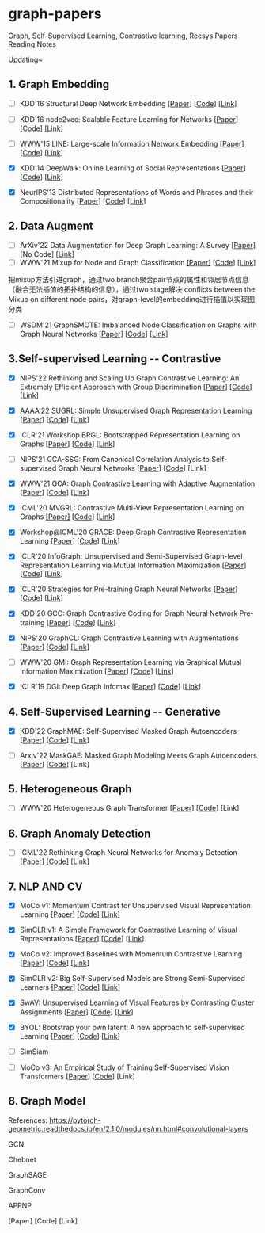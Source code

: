 # graph-papers
Graph, Self-Supervised Learning, Contrastive learning, Recsys Papers Reading Notes

Updating~

## 1. Graph Embedding

- [ ] KDD'16 Structural Deep Network Embedding [[Paper](http://www.kdd.org/kdd2016/papers/files/rfp0191-wangAemb.pdf)] [[Code](https://github.com/suanrong/SDNE)] [[Link](https://zhuanlan.zhihu.com/p/413468532)]
- [ ] KDD'16 node2vec: Scalable Feature Learning for Networks [[Paper](https://arxiv.org/abs/1607.00653)] [[Code](https://github.com/eliorc/node2vec)] [[Link](https://zhuanlan.zhihu.com/p/413046898)]
- [ ] WWW'15 LINE: Large-scale Information Network Embedding [[Paper](https://arxiv.org/abs/1503.03578)] [[Code](https://github.com/snowkylin/line)] [[Link](https://zhuanlan.zhihu.com/p/412787557)]
- [x] KDD'14 DeepWalk: Online Learning of Social Representations [[Paper](https://arxiv.org/abs/1403.6652)] [[Code](https://github.com/phanein/deepwalk)] [[Link](https://zhuanlan.zhihu.com/p/412713441)]
- [x] NeurIPS'13  Distributed Representations of Words and Phrases and their Compositionality [[Paper](https://arxiv.org/abs/1310.4546)] [[Code](https://github.com/brijml/mikolov_word2vec)] [[Link](https://zhuanlan.zhihu.com/p/413169135)]



## 2. Data Augment

- [ ] ArXiv'22 Data Augmentation for Deep Graph Learning: A Survey [[Paper](https://arxiv.org/abs/2202.08235.pdf)] [No Code] [[Link](https://zhuanlan.zhihu.com/p/492146847)]
- [ ] WWW'21 Mixup for Node and Graph Classification [[Paper]](https://wangywust.github.io/Paper/2021mix.pdf) [[Code](https://github.com/vanoracai/MixupForGraph)] [[Link](https://zhuanlan.zhihu.com/p/377635385)]

把mixup方法引进graph，通过two branch聚合pair节点的属性和邻居节点信息（融合无法插值的拓扑结构的信息），通过two stage解决 conflicts between the Mixup on different node pairs，对graph-level的embedding进行插值以实现图分类

- [ ] WSDM'21 GraphSMOTE: Imbalanced Node Classification on Graphs with Graph Neural Networks [[Paper](https://arxiv.org/abs/2103.08826)] [[Code](https://github.com/TianxiangZhao/GraphSmote)] [[Link](https://zhuanlan.zhihu.com/p/463233535)]



## 3.Self-supervised Learning -- Contrastive

- [x] NIPS'22 Rethinking and Scaling Up Graph Contrastive Learning: An Extremely Efficient Approach with Group Discrimination [[Paper](https://arxiv.org/abs/2206.01535)] [[Code](https://github.com/zyzisastudyreallyhardguy/Graph-Group-Discrimination)] [[Link](./notes/GGD.md)]
- [x] AAAA'22 SUGRL: Simple Unsupervised Graph Representation Learning [[Paper](https://www.aaai.org/AAAI22Papers/AAAI-3999.MoY.pdf)] [[Code](https://github.com/YujieMo/SUGRL)] [[Link](./notes/SUGRL.md)]
- [x] ICLR'21 Workshop BRGL: Bootstrapped Representation Learning on Graphs [[Paper](https://arxiv.org/abs/2102.06514v1)] [[Code](https://github.com/nerdslab/bgrl)] [[Link](./notes/BGRL.md)]
- [ ] NIPS'21 CCA-SSG: From Canonical Correlation Analysis to Self-supervised Graph Neural Networks [[Paper](https://arxiv.org/abs/2106.12484)] [[Code](https://github.com/hengruizhang98/CCA-SSG)] [Link]
- [x] WWW'21 GCA: Graph Contrastive Learning with Adaptive Augmentation [[Paper](https://arxiv.org/abs/2010.14945.pdf)] [[Code](https://github.com/CRIPAC-DIG/GCA)] [[Link](./notes/GCA.md)]
- [x] ICML'20 MVGRL: Contrastive Multi-View Representation Learning on Graphs [[Paper]](https://arxiv.org/abs/2006.05582) [[Code](https://github.com/kavehhassani/mvgrl)] [[Link](./notes/MVGRL.md)]
- [x] Workshop@ICML'20 GRACE: Deep Graph Contrastive Representation Learning [[Paper](https://arxiv.org/abs/2006.04131.pdf)] [[Code](https://github.com/CRIPAC-DIG/GRACE)] [[Link](./notes/GRACE.md)]
- [x] ICLR'20 InfoGraph: Unsupervised and Semi-Supervised Graph-level Representation Learning via Mutual Information Maximization [[Paper](https://arxiv.org/abs/1908.01000.pdf)] [[Code](https://github.com/fanyun-sun/InfoGraph)] [[Link](./notes/InfoGraph.md)]
- [x] ICLR'20 Strategies for Pre-training Graph Neural Networks [[Paper](https://arxiv.org/abs/1905.12265.pdf)] [[Code](https://github.com/snap-stanford/pretrain-gnns/)] [[Link](./notes/PretrainICLR20.md)]
- [x] KDD'20 GCC: Graph Contrastive Coding for Graph Neural Network Pre-training [[Paper](https://arxiv.org/abs/2006.09963)] [[Code](https://github.com/THUDM/GCC)] [[Link](./notes/GCC.md)]
- [x] NIPS'20 GraphCL: Graph Contrastive Learning with Augmentations [[Paper](https://arxiv.org/abs/2010.13902.pdf)] [[Code](https://github.com/Shen-Lab/GraphCL)] [[Link](./notes/SimCLRv1+GraphCL.md)]
- [ ] WWW'20 GMI: Graph Representation Learning via Graphical Mutual Information Maximization [[Paper](https://arxiv.org/abs/2002.01169)] [[Code](https://github.com/zpeng27/GMI)] [[Link](./notes/GMI.md)]
- [x] ICLR'19 DGI: Deep Graph Infomax [[Paper](https://arxiv.org/abs/1809.10341)] [[Code](https://github.com/PetarV-/DGI)] [[Link](./notes/DGI.md)]



## 4. Self-Supervised Learning -- Generative

- [x] KDD'22 GraphMAE: Self-Supervised Masked Graph Autoencoders [[Paper](https://arxiv.org/abs/2205.10803)] [[Code](https://github.com/thudm/graphmae)] [[Link](./notes/graphmae.md)]
- [ ] Arxiv'22 MaskGAE: Masked Graph Modeling Meets Graph Autoencoders [[Paper](https://arxiv.org/abs/2205.10053)] [[Code](https://github.com/EdisonLeeeee/MaskGAE)] [Link]



## 5. Heterogeneous Graph

- [ ] WWW'20 Heterogeneous Graph Transformer [[Paper](https://arxiv.org/abs/2003.01332)] [[Code](https://github.com/acbull/pyHGT)] [Link]



## 6. Graph Anomaly Detection

- [ ] ICML'22 Rethinking Graph Neural Networks for Anomaly Detection [[Paper](https://arxiv.org/abs/2205.15508)] [[Code](https://github.com/squareroot3/rethinking-anomaly-detection)] [Link]



## 7. NLP AND CV

- [x] MoCo v1: Momentum Contrast for Unsupervised Visual Representation Learning [[Paper](https://arxiv.org/abs/1911.05722)] [[Code](https://github.com/facebookresearch/moco)] [[Link](./notes/MoCov1.md)]
- [x] SimCLR v1: A Simple Framework for Contrastive Learning of Visual Representations [[Paper](https://arxiv.org/abs/2002.05709)] [[Code](https://github.com/google-research/simclr)] [[Link](./notes/SimCLRv1+GraphCL.md)]
- [x] MoCo v2: Improved Baselines with Momentum Contrastive Learning [[Paper](https://arxiv.org/abs/2003.04297)] [[Code](https://github.com/facebookresearch/moco)] [[Link](./notes/MoCov2+SimCLRv2.md)]
- [x] SimCLR v2: Big Self-Supervised Models are Strong Semi-Supervised Learners [[Paper](https://arxiv.org/abs/2006.10029)] [[Code](https://github.com/google-research/simclr)] [[Link](./notes/MoCov2+SimCLRv2.md)]
- [x] SwAV: Unsupervised Learning of Visual Features by Contrasting Cluster Assignments [[Paper](https://arxiv.org/abs/2006.09882)] [[Code](https://github.com/facebookresearch/swav)] [[Link](./notes/SwAV.md)]
- [x] BYOL: Bootstrap your own latent: A new approach to self-supervised Learning [[Paper](https://arxiv.org/abs/2006.07733)] [[Code](https://github.com/lucidrains/byol-pytorch)] [[Link](./notes/BGRL.md)]
- [ ] SimSiam 
- [ ] MoCo v3: An Empirical Study of Training Self-Supervised Vision Transformers [[Paper](https://arxiv.org/abs/2104.02057)] [[Code](https://github.com/facebookresearch/moco-v3)] [Link]



## 8. Graph Model

References: https://pytorch-geometric.readthedocs.io/en/2.1.0/modules/nn.html#convolutional-layers

GCN

Chebnet

GraphSAGE

GraphConv

APPNP



[Paper] [Code] [Link]

